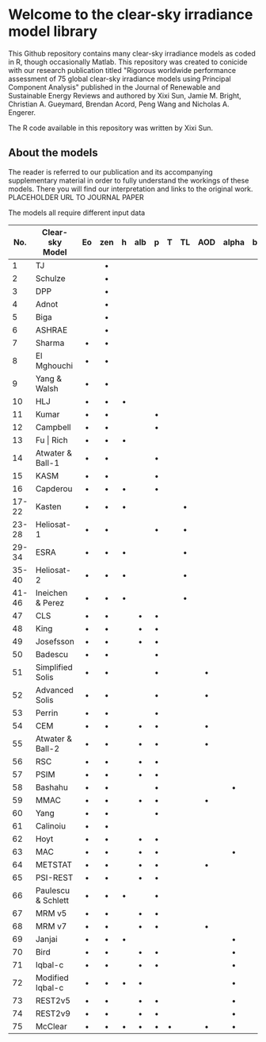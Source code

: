 # Welcome to the clear-sky irradiance model library
This Github repository contains many clear-sky irradiance models as coded in R, though occasionally Matlab.
This repository was created to conicide with our research publication titled "Rigorous worldwide performance assessment of 75 global clear-sky irradiance models using Principal Component Analysis" published in the Journal of Renewable and Sustainable Energy Reviews and authored by Xixi Sun, Jamie M. Bright, Christian A. Gueymard, Brendan Acord, Peng Wang and Nicholas A. Engerer.

The R code available in this repository was written by Xixi Sun.

## About the models
The reader is referred to our publication and its accompanying supplementary material in order to fully understand the workings of these models. There you will find our interpretation and links to the original work.
PLACEHOLDER URL TO JOURNAL PAPER

The models all require different input data

|No. |Clear-sky Model| Eo | zen | h | alb | p | T | TL | AOD | alpha| beta | uO3| uNO2 | uH2O | tau | Total 
|---|---------|:---:|:---:|:---:|:---:|:---:|:---:|:---:|:---:|:---:|:---:|:---:|:---:|:---:|:---:|:---:
|1 | TJ |  | •  | | | | | | | | | | | | | 1 
|2 | Schulze |  | •  | | | | | | | | | | | | | 1 
|3 | DPP |  | •  | | | | | | | | | | | | | 1 
|4 | Adnot |  | •  | | | | | | | | | | | | | 1 
|5 | Biga |  |  •  | | | | | | | | | | | | | 1 
|6 | ASHRAE |  |  •  | | | | | | | | | | | | | 1 
|7 | Sharma |   •  |  •  | | | | | | | | | | | | | 2 
|8 | El Mghouchi |   •  |  •  | | | | | | | | | | | | | 2 
|9 | Yang & Walsh |   •  |  •  | | | | | | | | | | | | | 2 
|10 | HLJ |  •  |  •  |  • |  |  |  |  |  |  | | | |  |  | 3 
|11 | Kumar |  •  |  • |  |  |  • |  |  |  |  |  |  | | |  | 3 
|12 | Campbell |  •  |  • |  |  |  • |  |  |  |  |  |  | | |  | 3 
|13 | Fu \| Rich |   • |  • |  •  |  | | |  |  |  | | | |  |  | 3 
|14 | Atwater & Ball-1 |  •  |  •  |  | |  •  | | | | | | | |  • | |4 
|15 | KASM |  •  |  •  | | |  •  | | | | | | | |  • | |4 
|16 | Capderou |  •  |  •  | •  | |  •  | | | | | | | | | |4 
|17-22 | Kasten |   •  |  • |  • |  |  |  |  • |  | | | | | | | 4 
|23-28 | Heliosat-1 |   •  |  •  |  |  |  • |  |  • |  |  | |  | | | | 4 
|29-34 | ESRA |   •  |  • |  •  | | | |  • | | | | | | | | 4 
|35-40 | Heliosat-2 |  •  |  • |  • |  |  |  |  • |  |  | | | |  | | 4 
|41-46 | Ineichen & Perez |   •  |  •  |  • |  |  |  |  • |  | | | |  |  | | 4 
|47 | CLS |  •  |  •  |  |  •  |  • |  |  | |  |  |  |  |  • | |5 
|48 | King |  •  |  •  |  |  •  |  • |  |  | |  |  •  |  |  | | |5 
|49 | Josefsson |   •  |  •  |  |  •  |  • |  |  | |  |  |  |  |  • | |5 
|50 | Badescu |   • |  • |  |  |  • |  |  | |  |  |  •  |  |  • | |5 
|51 | Simplified Solis |   •  |  •  |  |  |  • |  |  |  • |  |  |  |  |  • | |5 
|52 | Advanced Solis |   •  |  •  |  |  |  • |  |  |  • |  |  |  |  |  • | |5 
|53 | Perrin |   •  |  •  |  |  |  • |  |  | |  |  •  |  •  |  |  • | |6 
|54 | CEM |   •  |  •  |  |  •  |  • |  |  |   • | |  |  |  |  • | |6 
|55 | Atwater & Ball-2 |   •  |  • |  |  • |  •  |  |   |  •  |  |  |  |  |  •  | |6 
|56 | RSC |   •  |  •  |  |  •  |  •  |  |   | |  |  •  |  |  |  •  | |6 
|57 | PSIM |   •  |  •  |  |  •  |  •  |  |   | |  |  •  |  |  |  •  | |6 
|58 | Bashahu |  •  |  •  | | |  • | | | |  •  |  •  | |  |  •  | |6 
|59 | MMAC |   •  |  •  |  |  •  |  •  |  |  |  •  |  |  |  |  |  •  | |6 
|60 | Yang |   •  |  •  |  |  |  •  |  |  |  |  |  •  |  •  |  |  •  | |6 
|61 | Calinoiu |  •  |  •  |  |  |  |  |  |  |  |  •  |  •  |  •  |  • | |6 
|62 | Hoyt | •  |  •  |  |  •  |  •  |  |  |  |  |  •  |  •  |  |  •  | | 7 
|63 | MAC |   •  |  •  |  |  •  |  •  |  |  |  |  •  |  •  |  |  |  •  |  |7 
|64 | METSTAT |   •  |  •  | |  •  |  •  |  |  |  •  | | |  •  | |  •  | | 7 
|65 | PSI-REST |   •  |  •  | |  •  |  •  | | | | |  •  |  •  | |  •  | | 7 
|66 | Paulescu & Schlett |   •  |  •  |  •  | |  •  | | | | |  •  |  •  | |  •  | | 7 
|67 | MRM v5 |   •  |  •  |  |  •  |  •  |  |  |  |  |  •  |  •  |  |  • | |7 
|68 | MRM v7 |   •  |  •  |  |  •  |  •  |  |  |  •  | | |  •  |  |  •  |  | 7 
|69 | Janjai |  •  |  •  |  •  | |  |  |  |  |  •  |  • |  • |  |  •  | | 7 
|70 | Bird |   •  |  •  |  |  • |  •  |  |  | |  •  |  • |  • |  |  • | |8 
|71 | Iqbal-c |   •  |  •  |  |  •  |  •  |  |  | |  •  |  • |  • |  |  • | |8 
|72 | Modified Iqbal-c |  •  |  •  |  •  |  •  |   |  |  |  |  •  |  •  |  •  |  |  •  | |8 
|73 | REST2v5 |   •  |  •  |  |  •  |  •  |  |  |  |  • |  • |  • |  • |  • || 9 
|74 | REST2v9 |  •  |  •  |  |  •  |  •  |  |  |  |  •  |  •  |  •  | |  •  |  •  | 9 
|75 | McClear |   •  |  •  |  •  |  •  |  •  |  •  |  |   •  |  •  | | •  | |  •  | | 10 




